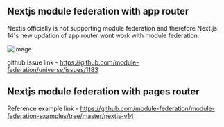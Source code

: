 ## Nextjs module federation with app router

Nextjs officially is not supporting module federation and therefore Next.js 14's new updation of app router wont work with module federation.

![image](https://github.com/abhijith-biju/next-module-federation/assets/146332587/4b2ee3dd-694a-4a55-b6d1-3ebcb0dcfeea)

github issue link - https://github.com/module-federation/universe/issues/1183

## Nextjs module federation with pages router

Reference example link - https://github.com/module-federation/module-federation-examples/tree/master/nextjs-v14